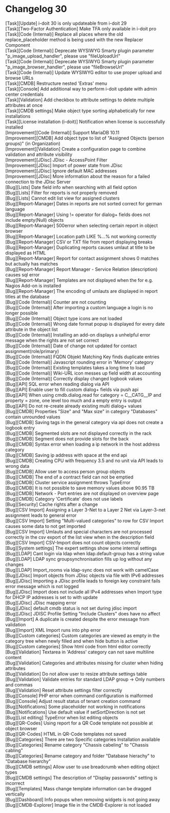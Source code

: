 # Changelog 30

[Task][Update]                        i-doit 30 is only updateable from i-doit 29<br>
[Task][Two-Factor Authentication]     Make TFA only available in i-doit pro<br>
[Task][Code (Internal)]               Replace all places where the old replace_placeholder method is being used with the new Replacer Component<br>
[Task][Code (Internal)]               Deprecate WYSIWYG Smarty plugin parameter "p_image_upload_handler", please use "fileUploadUrl"<br>
[Task][Code (Internal)]               Deprecate WYSIWYG Smarty plugin parameter "p_image_browser_handler", please use "fileBrowseUrl"<br>
[Task][Code (Internal)]               Update WYSIWYG editor to use proper upload and browse URLs<br>
[Task][CMDB]                          Restructure nested 'Extras' menu<br>
[Task][Console]                       Add additional way to perform i-doit update with admin center credentials<br>
[Task][Validation]                    Add checkbox to attribute settings to delete multiple attributes at once<br>
[Task][CMDB settings]                 Make object type sorting alphabetically for new installations<br>
[Task][License installation (i-doit)] Notification when license is successfully installed<br>
[Improvement][Code (Internal)]        Support MariaDB 10.11<br>
[Improvement][CMDB]                   Add object type to list of "Assigned Objects (person groups)" (in Organization)<br>
[Improvement][Validation]             Create a configuration page to combine validation and attribute visibility<br>
[Improvement][JDisc]                  JDisc - AccessPoint Filter<br>
[Improvement][JDisc]                  Import of power state from JDisc<br>
[Improvement][JDisc]                  Ignore default MAC addresses<br>
[Improvement][JDisc]                  More information about the reason for a failed connection to the JDisc Server<br>
[Bug][Lists]                          Date field info when searching with all field option<br>
[Bug][Lists]                          Filter for reports is not properly removed<br>
[Bug][Lists]                          Cannot edit list view for assigned clusters<br>
[Bug][Report-Manager]                 Dates in reports are not sorted correct for german language<br>
[Bug][Report-Manager]                 Using != operator for dialog+ fields does not include empty(Null) objects<br>
[Bug][Report-Manager]                 500error when selecting certain report in object browser<br>
[Bug][Report-Manager]                 Location path LIKE %...% not working correctly<br>
[Bug][Report-Manager]                 CSV or TXT file from report displaying breaks<br>
[Bug][Report-Manager]                 Duplicating reports causes umlaut at title to be displayed as HTML<br>
[Bug][Report-Manager]                 Report for contact assignment shows 0 matches but actually has matches<br>
[Bug][Report-Manager]                 Report Manager - Service Relation (description) causes sql error<br>
[Bug][Report-Manager]                 Templates are not displayed when the for e.g. Nagios Add-on is installed<br>
[Bug][Report-Manager]                 The encoding of umlauts are displayed in report titles at the database<br>
[Bug][Code (Internal)]                Counter are not counting<br>
[Bug][Code (Internal)]                After importing a custom language a login is no longer possible<br>
[Bug][Code (Internal)]                Object type icons are not loaded<br>
[Bug][Code (Internal)]                Wrong date format popup is displayed for every date attribute in the object list<br>
[Bug][Code (Internal)]                Installing an add-on displays a unhelpful error message when the rights are not set correct<br>
[Bug][Code (Internal)]                Date of change not updated for contact assignment(role/primary)<br>
[Bug][Code (Internal)]                FQDN Objekt Matching Key finds duplicate entries<br>
[Bug][Code (Internal)]                Javascript rounding error in 'Memory' category<br>
[Bug][Code (Internal)]                Existing templates takes a long time to load<br>
[Bug][Code (Internal)]                Wiki-URL icon messes up field width at accounting<br>
[Bug][Code (Internal)]                Correctly display changed logbook values<br>
[Bug][API]                            SQL error when reading dialog via API<br>
[Bug][API]                            Enable user to fill custom dialog+ fields via push api<br>
[Bug][API]                            When using cmdb.dialog.read for category = C__CATG__IP and property = zone, one level too much and a empty entry is output<br>
[Bug][API]                            Do not re-create already existing multi dialog+ values<br>
[Bug][CMDB]                           Properties "Size" and "Max size" in category "Databases" contain unrounded values<br>
[Bug][CMDB]                           Saving tags in the general category via api does not create a logbook entry<br>
[Bug][CMDB]                           Segmented slots are not displayed correctly in the rack<br>
[Bug][CMDB]                           Segment does not provide slots for the back<br>
[Bug][CMDB]                           Syntax error when loading a ip network in the host address category<br>
[Bug][CMDB]                           Saving ip address with space at the end api<br>
[Bug][CMDB]                           Creating CPU with frequency 3.5 and no unit via API leads to wrong data<br>
[Bug][CMDB]                           Allow user to access person group objects<br>
[Bug][CMDB]                           The end of a contract field can not be emptied<br>
[Bug][CMDB]                           Cluster service assignment throws TypeError<br>
[Bug][CMDB]                           It is not possible to save memory values above 90.95 TB<br>
[Bug][CMDB]                           Network - Port entries are not displayed on overview page<br>
[Bug][CMDB]                           Category 'Certificate' does not use labels<br>
[Bug][Security]                       Cache rights after a change<br>
[Bug][CSV Import]                     Assigning a Layer 3-Net to a Layer 2 Net via Layer-3-net assignment leads to general error<br>
[Bug][CSV Import]                     Setting "Multi-valued categories" to row for CSV Import causes some data to not get imported<br>
[Bug][CSV Import]                     Umlauts and special characters are not processed correctly in the csv export of the list view when in the description field<br>
[Bug][CSV Import]                     CSV-Import does not count objects correctly<br>
[Bug][System settings]                The expert settings show some internal settings<br>
[Bug][LDAP]                           Cant login via ldap when ldap.default-group has a string value<br>
[Bug][LDAP]                           LDAP sync groupsynchronisation fills up log without any changes<br>
[Bug][LDAP]                           Import_rooms via ldap-sync does not work with camelCase<br>
[Bug][JDisc]                          Import objects from JDisc objects via file with IPv6 addresses<br>
[Bug][JDisc]                          Importing a JDisc profile leads to foreign key constraint fails error message which is not logged<br>
[Bug][JDisc]                          Import does not include all IPv4 addresses when Import type for DHCP IP addresses is set to with update<br>
[Bug][JDisc]                          JDisc mapping error<br>
[Bug][JDisc]                          default cmdb status is not set during jdisc import<br>
[Bug][JDisc]                          JDISC Profile Setting "Include Clusters" does have no affect<br>
[Bug][Import]                         A duplicate is created despite the error message from validation<br>
[Bug][Import]                         XML Import runs into php error<br>
[Bug][Custom categories]              Custom categories are viewed as empty in the category tree when newly filled and when hide button is active<br>
[Bug][Custom categories]              Show html code from html editor correctly<br>
[Bug][Validation]                     Textarea in 'Address' category can not save multiline content<br>
[Bug][Validation]                     Categories and attributes missing for cluster when hiding attributes<br>
[Bug][Validation]                     Do not allow user to resize attribute settings table<br>
[Bug][Validation]                     Validate entries for standard LDAP group -> Only numbers and commas<br>
[Bug][Validation]                     Reset attribute settings filter correctly<br>
[Bug][Console]                        PHP error when command configuration is malformed<br>
[Bug][Console]                        Adjust result status of tenant creation command<br>
[Bug][Notifications]                  Some placeholder not working in notifications<br>
[Bug][Notifications]                  Use default value if setSortDirection is not set<br>
[Bug][List editing]                   TypeError when list editing objects<br>
[Bug][QR-Codes]                       Using report for a QR Code template not possible at object browser<br>
[Bug][QR-Codes]                       HTML in QR-Code templates not saved<br>
[Bug][Categories]                     There are two Specific categories Installation available<br>
[Bug][Categories]                     Rename category "Chassis cabeling" to "Chassis cabling"<br>
[Bug][Categories]                     Rename category and folder "Database hierachy" to "Database hierarchy"<br>
[Bug][CMDB settings]                  Allow user to use breadcrumb when editing object types<br>
[Bug][CMDB settings]                  The description of "Display passwords" setting is incorrect<br>
[Bug][Templates]                      Mass change template information can be dragged vertically<br>
[Bug][Dashboard]                      Info popups when removing widgets is not going away<br>
[Bug][CMDB-Explorer]                  Image file in the CMDB-Explorer is not loaded<br>
